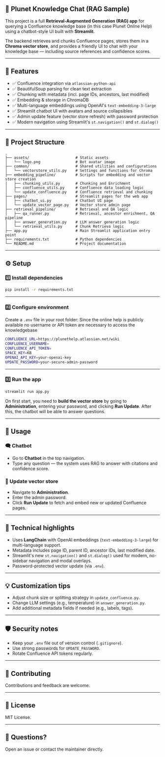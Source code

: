 ## 💬 Plunet Knowledge Chat (RAG Sample)

This project is a full **Retrieval-Augmented Generation (RAG) app** for querying a Confluence knowledge base (in this case Plunet Online Help) using a chatbot-style UI built with **Streamlit**.

The backend retrieves and chunks Confluence pages, stores them in a **Chroma vector store**, and provides a friendly UI to chat with your knowledge base — including source references and confidence scores.

---

## 🚀 **Features**

* ✅ Confluence integration via `atlassian-python-api`
* ✅ BeautifulSoup parsing for clean text extraction
* ✅ Chunking with metadata (incl. page IDs, ancestors, last modified)
* ✅ Embedding & storage in ChromaDB
* ✅ Multi-language embeddings using OpenAI's `text-embedding-3-large`
* ✅ Streamlit chatbot UI with avatars and source collapsibles
* ✅ Admin update feature (vector store refresh) with password protection
* ✅ Modern navigation using Streamlit's `st.navigation()` and `st.dialog()`

---

## 📁 **Project Structure**

```plaintext
.
├── assets/                     # Static assets
│   └── logo.png                # Bot avatar image
├── common/                     # Shared utilities and configurations
│   └── vectorstore_utils.py    # Settings and functions for Chroma
├── embedding_pipeline/         # Scripts for embedding and vector store creation
│   ├── chunking_utils.py       # Chunking and Enrichment
│   ├── confluence_utils.py     # Confluence data loading logic
│   └── update_confluence.py    # Confluence retrieval and chunking
├── pages/                      # Streamlit pages for the web app
│   ├── chatbot_ui.py           # Chatbot UI page
│   └── update_vector_page.py   # Vector store admin page
├── retrieval_pipeline/         # Retrieval and QA logic
│   ├── qa_runner.py            # Retrieval, ancestor enrichment, QA pipeline
│   ├── answer_generation.py    # LLM answer generation logic
│   └── retrieval_utils.py      # Chunk Retrieva logic
├── app.py                      # Main Streamlit application entry point
├── requirements.txt            # Python dependencies
└── README.md                   # Project documentation
```

---

## ⚙️ **Setup**

### 1️⃣ Install dependencies

```bash
pip install -r requirements.txt
```

---

### 2️⃣ Configure environment

Create a `.env` file in your root folder:
Since the online help is publicly available no username or API token are necessary to access the knowledgebase
```bash
CONFLUENCE_URL=https://plunethelp.atlassian.net/wiki
CONFLUENCE_USERNAME=
CONFLUENCE_API_TOKEN=
SPACE_KEY=KB
OPENAI_API_KEY=your-openai-key
UPDATE_PASSWORD=your-secure-admin-password
```

---

### 3️⃣ Run the app

```bash
streamlit run app.py
```

On first start, you need to **build the vector store** by going to **Administration**, entering your password, and clicking **Run Update**. After this, the chatbot will be able to answer questions.

---

## 💬 **Usage**

### 🗨️ Chatbot

* Go to **Chatbot** in the top navigation.
* Type any question — the system uses RAG to answer with citations and confidence score.

### 🔄 Update vector store

* Navigate to **Administration**.
* Enter the admin password.
* Click **Run Update** to fetch and embed new or updated Confluence pages.

---

## 🧠 **Technical highlights**

* Uses **LangChain** with OpenAI embeddings (`text-embedding-3-large`) for multi-language support.
* Metadata includes page ID, parent ID, ancestor IDs, last modified date.
* Streamlit's new `st.navigation()` and `st.dialog()` used for modern, no-sidebar navigation and modal overlays.
* Password-protected vector update (via `.env`).

---

## 💡 **Customization tips**

* Adjust chunk size or splitting strategy in `update_confluence.py`.
* Change LLM settings (e.g., temperature) in `answer_generation.py`.
* Add additional metadata fields if needed (e.g., labels, tags).

---

## 🛡️ **Security notes**

* Keep your `.env` file out of version control (`.gitignore`).
* Use strong passwords for `UPDATE_PASSWORD`.
* Rotate Confluence API tokens regularly.

---

## 🤝 **Contributing**

Contributions and feedback are welcome.

---

## 📝 **License**

MIT License.

---

## 💬 **Questions?**

Open an issue or contact the maintainer directly.
